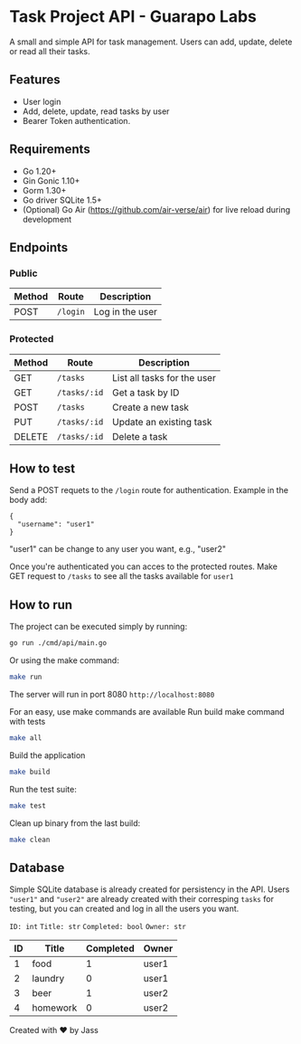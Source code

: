# Task Project API - Guarapo Labs
A small and simple API for task management. Users can add, update, delete or read all their tasks.

## Features
- User login
- Add, delete, update, read tasks by user
- Bearer Token authentication.

##  Requirements

- Go 1.20+
- Gin Gonic 1.10+
- Gorm 1.30+
- Go driver SQLite 1.5+
- (Optional) Go Air (https://github.com/air-verse/air) for live reload during development

## Endpoints
### Public
| Method |  Route   | Description      |
|--------|----------|------------------|
| POST   | `/login` | Log in the user  |

### Protected
| Method | Route         | Description                    |
|--------|---------------|--------------------------------|
| GET    | `/tasks`      | List all tasks for the user    |
| GET    | `/tasks/:id`  | Get a task by ID               |
| POST   | `/tasks`      | Create a new task              |
| PUT    | `/tasks/:id`  | Update an existing task        |
| DELETE | `/tasks/:id`  | Delete a task                  |

## How to test
Send a POST requets to the `/login` route for authentication. Example in the body add:
```
{
  "username": "user1"
}
```
"user1" can be change to any user you want, e.g., "user2"

Once you're authenticated you can acces to the protected routes. Make GET request to `/tasks` to see all the tasks available for `user1`


## How to run
The project can be executed simply by running:
```bash
go run ./cmd/api/main.go
```

Or using the make command:
```bash
make run
```
The server will run in port 8080
`http://localhost:8080`

For an easy, use make commands are available
Run build make command with tests
```bash
make all
```

Build the application
```bash
make build
```

Run the test suite:
```bash
make test
```

Clean up binary from the last build:
```bash
make clean
```

## Database
Simple SQLite database is already created for persistency in the API. Users `"user1"` and `"user2"` are already created with their corresping `tasks` for testing, but you can created and log in all the users you want.

`ID: int`
`Title: str`
`Completed: bool`
`Owner: str`

| ID | Title     | Completed | Owner  |
|----|-----------|-----------|--------|
| 1  | food      | 1         | user1  |
| 2  | laundry   | 0         | user1  |
| 3  | beer      | 1         | user2  |
| 4  | homework  | 0         | user2  |


Created with ♥️ by Jass
